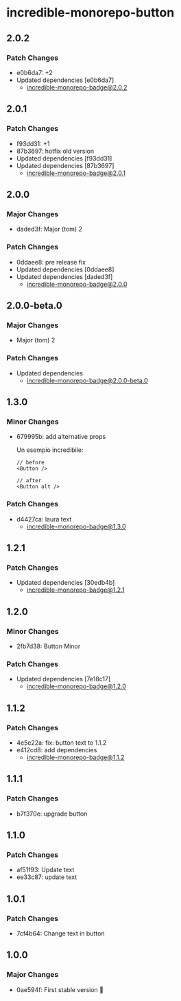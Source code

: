 # incredible-monorepo-button

## 2.0.2

### Patch Changes

- e0b6da7: +2
- Updated dependencies [e0b6da7]
  - incredible-monorepo-badge@2.0.2

## 2.0.1

### Patch Changes

- f93dd31: +1
- 87b3697: hotfix old version
- Updated dependencies [f93dd31]
- Updated dependencies [87b3697]
  - incredible-monorepo-badge@2.0.1

## 2.0.0

### Major Changes

- daded3f: Major (tom) 2

### Patch Changes

- 0ddaee8: pre release fix
- Updated dependencies [0ddaee8]
- Updated dependencies [daded3f]
  - incredible-monorepo-badge@2.0.0

## 2.0.0-beta.0

### Major Changes

- Major (tom) 2

### Patch Changes

- Updated dependencies
  - incredible-monorepo-badge@2.0.0-beta.0

## 1.3.0

### Minor Changes

- 679995b: add alternative props

  Un esempio incredibile:

  ```tsx
  // before
  <Button />

  // after
  <Button alt />
  ```

### Patch Changes

- d4427ca: laura text
  - incredible-monorepo-badge@1.3.0

## 1.2.1

### Patch Changes

- Updated dependencies [30edb4b]
  - incredible-monorepo-badge@1.2.1

## 1.2.0

### Minor Changes

- 2fb7d38: Button Minor

### Patch Changes

- Updated dependencies [7e18c17]
  - incredible-monorepo-badge@1.2.0

## 1.1.2

### Patch Changes

- 4e5e22a: fix: button text to 1.1.2
- e412cd8: add dependencies
  - incredible-monorepo-badge@1.1.2

## 1.1.1

### Patch Changes

- b7f370e: upgrade button

## 1.1.0

### Patch Changes

- af51f93: Update text
- ee33c87: update text

## 1.0.1

### Patch Changes

- 7cf4b64: Change text in button

## 1.0.0

### Major Changes

- 0ae594f: First stable version :rocket:
